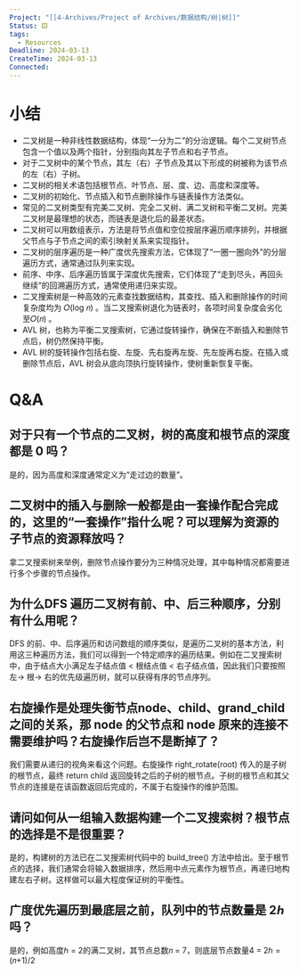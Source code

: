 ```yaml
---
Project: "[[4-Archives/Project of Archives/数据结构/树|树]]"
Status: 🟨
tags:
  - Resources
Deadline: 2024-03-13
CreateTime: 2024-03-13
Connected: 
---
```


# 小结
- 二叉树是一种非线性数据结构，体现“一分为二”的分治逻辑。每个二叉树节点包含一个值以及两个指针，分别指向其左子节点和右子节点。
- 对于二叉树中的某个节点，其左（右）子节点及其以下形成的树被称为该节点的左（右）子树。
- 二叉树的相关术语包括根节点、叶节点、层、度、边、高度和深度等。
- 二叉树的初始化、节点插入和节点删除操作与链表操作方法类似。
- 常见的二叉树类型有完美二叉树、完全二叉树、满二叉树和平衡二叉树。完美二叉树是最理想的状态，而链表是退化后的最差状态。
- 二叉树可以用数组表示，方法是将节点值和空位按层序遍历顺序排列，并根据父节点与子节点之间的索引映射关系来实现指针。
- 二叉树的层序遍历是一种广度优先搜索方法，它体现了“一圈一圈向外”的分层遍历方式，通常通过队列来实现。
- 前序、中序、后序遍历皆属于深度优先搜索，它们体现了“走到尽头，再回头继续”的回溯遍历方式，通常使用递归来实现。
- 二叉搜索树是一种高效的元素查找数据结构，其查找、插入和删除操作的时间复杂度均为 𝑂(log 𝑛) 。当二叉搜索树退化为链表时，各项时间复杂度会劣化至𝑂(𝑛) 。
- AVL 树，也称为平衡二叉搜索树，它通过旋转操作，确保在不断插入和删除节点后，树仍然保持平衡。
- AVL 树的旋转操作包括右旋、左旋、先右旋再左旋、先左旋再右旋。在插入或删除节点后，AVL 树会从底向顶执行旋转操作，使树重新恢复平衡。

# Q&A
## 对于只有一个节点的二叉树，树的高度和根节点的深度都是 0 吗？
是的，因为高度和深度通常定义为“走过边的数量”。
## 二叉树中的插入与删除一般都是由一套操作配合完成的，这里的“一套操作”指什么呢？可以理解为资源的子节点的资源释放吗？
拿二叉搜索树来举例，删除节点操作要分为三种情况处理，其中每种情况都需要进行多个步骤的节点操作。
## 为什么DFS 遍历二叉树有前、中、后三种顺序，分别有什么用呢？
DFS 的前、中、后序遍历和访问数组的顺序类似，是遍历二叉树的基本方法，利用这三种遍历方法，我们可以得到一个特定顺序的遍历结果。例如在二叉搜索树中，由于结点大小满足左子结点值 < 根结点值 < 右子结点值，因此我们只要按照左-> 根-> 右的优先级遍历树，就可以获得有序的节点序列。
## 右旋操作是处理失衡节点node、child、grand_child 之间的关系，那 node 的父节点和 node 原来的连接不需要维护吗？右旋操作后岂不是断掉了？
我们需要从递归的视角来看这个问题。右旋操作 right_rotate(root) 传入的是子树的根节点，最终 return child 返回旋转之后的子树的根节点。子树的根节点和其父节点的连接是在该函数返回后完成的，不属于右旋操作的维护范围。
## 请问如何从一组输入数据构建一个二叉搜索树？根节点的选择是不是很重要？
是的，构建树的方法已在二叉搜索树代码中的 build_tree() 方法中给出。至于根节点的选择，我们通常会将输入数据排序，然后用中点元素作为根节点，再递归地构建左右子树。这样做可以最大程度保证树的平衡性。
## 广度优先遍历到最底层之前，队列中的节点数量是 2ℎ 吗？
是的，例如高度ℎ = 2的满二叉树，其节点总数𝑛 = 7，则底层节点数量4 = 2ℎ = (𝑛+1)/2